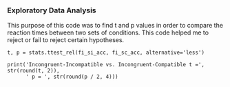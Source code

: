 ### Exploratory Data Analysis 

This purpose of this code was to find t and p values in order to compare the reaction times between two sets of conditions. This code helped me to reject or fail to reject certain hypotheses. 


```
t, p = stats.ttest_rel(fi_si_acc, fi_sc_acc, alternative='less')

print('Incongruent-Incompatible vs. Incongruent-Compatible t =', str(round(t, 2)), 
      ' p = ', str(round(p / 2, 4)))
```
